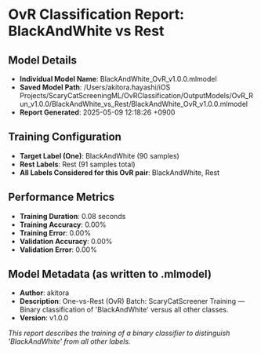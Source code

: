 # OvR Classification Report: BlackAndWhite vs Rest

## Model Details
- **Individual Model Name**: BlackAndWhite_OvR_v1.0.0.mlmodel 
- **Saved Model Path**: /Users/akitora.hayashi/iOS Projects/ScaryCatScreeningML/OvRClassification/OutputModels/OvR_Run_v1.0.0/BlackAndWhite_vs_Rest/BlackAndWhite_OvR_v1.0.0.mlmodel
- **Report Generated**: 2025-05-09 12:18:26 +0900

## Training Configuration
- **Target Label (One)**: BlackAndWhite (90 samples)
- **Rest Labels**: Rest (91 samples total)
- **All Labels Considered for this OvR pair**: BlackAndWhite, Rest

## Performance Metrics
- **Training Duration**: 0.08 seconds
- **Training Accuracy**: 0.00%
- **Training Error**: 0.00%
- **Validation Accuracy**: 0.00%
- **Validation Error**: 0.00%

## Model Metadata (as written to .mlmodel)
- **Author**: akitora
- **Description**: One-vs-Rest (OvR) Batch: ScaryCatScreener Training — Binary classification of 'BlackAndWhite' versus all other classes. 
- **Version**: v1.0.0

*This report describes the training of a binary classifier to distinguish 'BlackAndWhite' from all other labels.*